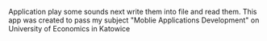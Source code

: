 Application play some sounds next write them into file and read them. This app was created to pass my subject 
"Moblie Applications Development" on University of Economics in Katowice
